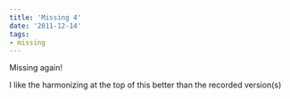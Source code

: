 ```yaml
---
title: 'Missing 4'
date: '2011-12-14'
tags:
- missing
---
```


Missing again!

<p>I like the harmonizing at the top of this better than the recorded version(s)</p>
